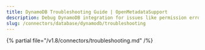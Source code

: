 ```yaml
---
title: DynamoDB Troubleshooting Guide | OpenMetadataSupport
description: Debug DynamoDB integration for issues like permission errors, partition key mismatches, or ingestion slowdowns.
slug: /connectors/database/dynamodb/troubleshooting
---
```


{% partial file="/v1.8/connectors/troubleshooting.md" /%}
